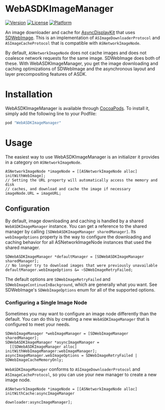 # WebASDKImageManager

[![Version](https://img.shields.io/cocoapods/v/WebASDKImageManager.svg?style=flat)](http://cocoadocs.org/docsets/WebASDKImageManager)
[![License](https://img.shields.io/cocoapods/l/WebASDKImageManager.svg?style=flat)](http://cocoadocs.org/docsets/WebASDKImageManager)
[![Platform](https://img.shields.io/cocoapods/p/WebASDKImageManager.svg?style=flat)](http://cocoadocs.org/docsets/WebASDKImageManager)

An image downloader and cache for [AsyncDisplayKit](https://github.com/facebook/AsyncDisplayKit) that uses [SDWebImage](https://github.com/rs/SDWebImage). This is an implementation of `ASImageDownloaderProtocol` and `ASImageCacheProtocol` that is compatible with `ASNetworkImageNode`.

By default, `ASNetworkImageNode` does not cache images and does not coalesce network requests for the same image. SDWebImage does both of these. With WebASDKImageManager, you get the image downloading and caching optimizations of SDWebImage and the asynchronous layout and layer precompositing features of ASDK.

# Installation

WebASDKImageManager is available through [CocoaPods](http://cocoapods.org). To install it, simply add the following line to your Podfile:

```ruby
pod "WebASDKImageManager"
```

# Usage

The easiest way to use WebASDKImageManager is an initializer it provides in a category on `ASNetworkImageNode`.

```objc
ASNetworkImageNode *imageNode = [[ASNetworkImageNode alloc] initWithWebImage];
// Setting the URL property will automatically access the memory and disk
// caches, and download and cache the image if necessary
imageNode.URL = imageURL;
```

## Configuration

By default, image downloading and caching is handled by a shared `WebASDKImageManager` instance. You can get a reference to the shared manager by calling `[SDWebASDKImageManager sharedManager]`. Its `webImageOptions` property is the way to configure the downloading and caching behavior for all ASNetworkImageNode instances that used the shared manager.

```objc
SDWebASDKImageManager *defaultManager = [SDWebASDKImageManager sharedManager];
// No longer try to download images that were previously unavailable
defaultManager.webImageOptions &= ~SDWebImageRetryFailed;
```

The default options are `SDWebImageRetryFailed` and `SDWebImageContinueInBackground`, which are generally what you want. See SDWebImage's `SDWebImageOptions` enum for all of the supported options.

### Configuring a Single Image Node

Sometimes you may want to configure an image node differently than the default. You can do this by creating a new `WebASDKImageManager` that is configured to meet your needs.

```objc
SDWebImageManager *webImageManager = [SDWebImageManager sharedManager];
SDWebASDKImageManager *asyncImageManager =
  [[SDWebASDKImageManager alloc] initWithWebImageManager:webImageManager];
asyncImageManager.webImageOptions = SDWebImageRetryFailed | SDWebImageCacheMemoryOnly;
```

`WebASDKImageManager` conforms to `ASImageDownloaderProtocol` and `ASImageCacheProtocol`, so you can use your new manager to create a new image node.

```objc
ASNetworkImageNode *imageNode = [[ASNetworkImageNode alloc] initWithCache:asyncImageManager 
                                                               downloader:asyncImageManager];
```
